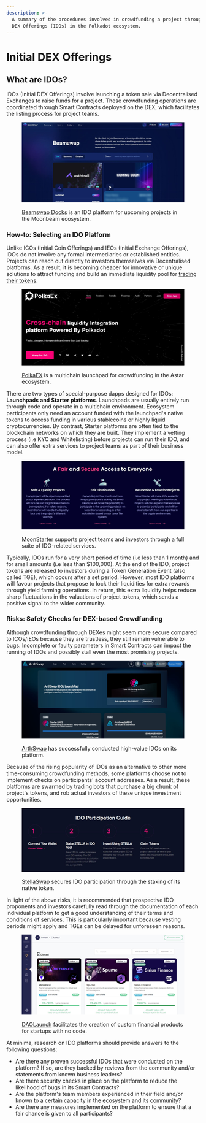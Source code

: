 ```yaml
---
description: >-
  A summary of the procedures involved in crowdfunding a project through Initial
  DEX Offerings (IDOs) in the Polkadot ecosystem.
---
```


# Initial DEX Offerings

## What are IDOs?

IDOs (Initial DEX Offerings) involve launching a token sale via Decentralised Exchanges to raise funds for a project. These crowdfunding operations are coordinated through Smart Contracts deployed on the DEX, which facilitates the listing process for project teams.

<figure><img src="../../../.gitbook/assets/O_IDOBeamswap.JPG" alt="The Launchpad page of Beamswap showing some projects that are  participating in Initial Dex Offering (IDO)."><figcaption><p><a href="https://app.beamswap.io/launchpad">Beamswap Docks</a> is an IDO platform for upcoming projects in the Moonbeam ecosystem.</p></figcaption></figure>



### How-to: Selecting an IDO Platform

Unlike ICOs (Initial Coin Offerings) and IEOs (Initial Exchange Offerings), IDOs do not involve any formal intermediaries or established entities. Projects can reach out directly to investors themselves via Decentralised platforms. As a result, it is becoming cheaper for innovative or unique solutions to attract funding and build an immediate liquidity pool for [trading their tokens](../swapping/pairs-availability.md).

<figure><img src="../../../.gitbook/assets/O_IDOPolkaEx (1).JPG" alt="The Launchpad page of PolkaEx platform, with three projects participating in Initial Dex Offering (IDO)"><figcaption><p><a href="https://app.polkaex.io/launchpad">PolkaEX</a> is a multichain launchpad for crowdfunding in the Astar ecosystem. </p></figcaption></figure>

There are two types of special-purpose dapps designed for IDOs: **Launchpads and Starter platforms**. Launchpads are usually entirely run through code and operate in a multichain environment. Ecosystem participants only need an account funded with the launchpad's native tokens to access funding in various stablecoins or highly liquid cryptocurrencies. By contrast, Starter platforms are often tied to the blockchain networks on which they are built. They implement a vetting process (i.e KYC and Whitelisting) before projects can run their IDO, and can also offer extra services to project teams as part of their business model.

<figure><img src="../../../.gitbook/assets/O_IDOMoonStarter.JPG" alt="A screenshot of MoonStarter homepage indicating the three key IDO-related services they offer."><figcaption><p><a href="https://moonstarter.net/">MoonStarter</a> supports project teams and investors through a full suite of IDO-related services.</p></figcaption></figure>

Typically, IDOs run for a very short period of time (i.e less than 1 month) and for small amounts (i.e less than $100,000). At the end of the IDO, project tokens are released to investors during a Token Generation Event (also called TGE), which occurs after a set period. However, most IDO platforms will favour projects that propose to lock their liquidities for extra rewards through yield farming operations. In return, this extra liquidity helps reduce sharp fluctuations in the valuations of project tokens, which sends a positive signal to the wider community.



### Risks: Safety Checks for DEX-based Crowdfunding

Although crowdfunding through DEXes might seem more secure compared to ICOs/IEOs because they are trustless, they still remain vulnerable to bugs. Incomplete or faulty parameters in Smart Contracts can impact the running of IDOs and possibly stall even the most promising projects.&#x20;

<figure><img src="../../../.gitbook/assets/O_IDOArthSwap.JPG" alt="The IDO page of ArtSwap platform. "><figcaption><p><a href="https://app.arthswap.org/#/idos">ArthSwap</a> has successfully conducted high-value IDOs on its platform.</p></figcaption></figure>

Because of the rising popularity of IDOs as an alternative to other more time-consuming crowdfunding methods, some platforms choose not to implement checks on participants' account addresses. As a result, these platforms are swarmed by trading bots that purchase a big chunk of project's tokens, and rob actual investors of these unique investment opportunities.

<figure><img src="../../../.gitbook/assets/O_IDOStellaSwap.JPG" alt="A 4-step guide to participating in StellaSwap&#x27;s Initial Dex Offering (IDO)"><figcaption><p><a href="https://stellaswap.com/launchpad">StellaSwap</a> secures IDO participation through the staking of its native token.</p></figcaption></figure>

In light of the above risks, it is recommended that prospective IDO proponents and investors carefully read through the documentation of each individual platform to get a good understanding of their terms and conditions of [services](../../5.regulations/platforms/services.md). This is particularly important because vesting periods might apply and TGEs can be delayed for unforeseen reasons.

<figure><img src="../../../.gitbook/assets/O_IDODAOlaunch.JPG" alt="A screenhot of DAOLaunch platform&#x27;s investment page showing three closed public sales."><figcaption><p><a href="https://app.daolaunch.net/">DAOLaunch</a> facilitates the creation of custom financial products for startups with no code.  </p></figcaption></figure>

At minima, research on IDO platforms should provide answers to the following questions:&#x20;

* Are there any proven successful IDOs that were conducted on the platform? If so, are they backed by reviews from the community and/or statements from known business leaders?
* Are there security checks in place on the platform to reduce the likelihood of bugs in its Smart Contracts? &#x20;
* Are the platform's team members experienced in their field and/or known to a certain capacity in the ecosystem and its community?
* Are there any measures implemented on the platform to ensure that a fair chance is given to all participants?

